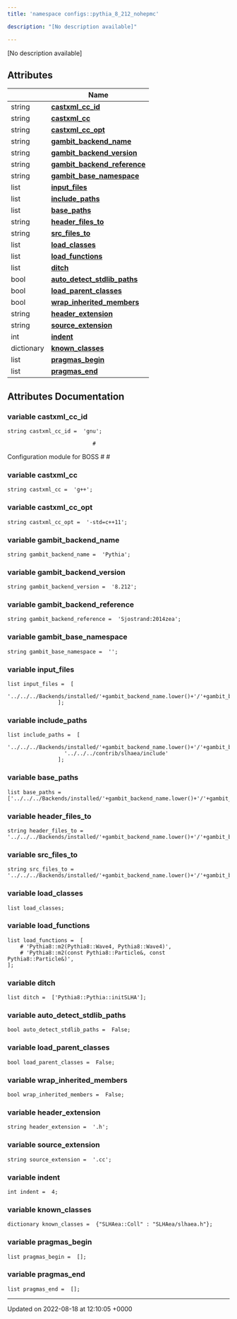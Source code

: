 ```yaml
---
title: 'namespace configs::pythia_8_212_nohepmc'

description: "[No description available]"

---
```







[No description available]

## Attributes

|                | Name           |
| -------------- | -------------- |
| string | **[castxml_cc_id](/documentation/code/gambit_2-2/namespaces/namespaceconfigs_1_1pythia__8__212__nohepmc/#variable-castxml-cc-id)**  |
| string | **[castxml_cc](/documentation/code/gambit_2-2/namespaces/namespaceconfigs_1_1pythia__8__212__nohepmc/#variable-castxml-cc)**  |
| string | **[castxml_cc_opt](/documentation/code/gambit_2-2/namespaces/namespaceconfigs_1_1pythia__8__212__nohepmc/#variable-castxml-cc-opt)**  |
| string | **[gambit_backend_name](/documentation/code/gambit_2-2/namespaces/namespaceconfigs_1_1pythia__8__212__nohepmc/#variable-gambit-backend-name)**  |
| string | **[gambit_backend_version](/documentation/code/gambit_2-2/namespaces/namespaceconfigs_1_1pythia__8__212__nohepmc/#variable-gambit-backend-version)**  |
| string | **[gambit_backend_reference](/documentation/code/gambit_2-2/namespaces/namespaceconfigs_1_1pythia__8__212__nohepmc/#variable-gambit-backend-reference)**  |
| string | **[gambit_base_namespace](/documentation/code/gambit_2-2/namespaces/namespaceconfigs_1_1pythia__8__212__nohepmc/#variable-gambit-base-namespace)**  |
| list | **[input_files](/documentation/code/gambit_2-2/namespaces/namespaceconfigs_1_1pythia__8__212__nohepmc/#variable-input-files)**  |
| list | **[include_paths](/documentation/code/gambit_2-2/namespaces/namespaceconfigs_1_1pythia__8__212__nohepmc/#variable-include-paths)**  |
| list | **[base_paths](/documentation/code/gambit_2-2/namespaces/namespaceconfigs_1_1pythia__8__212__nohepmc/#variable-base-paths)**  |
| string | **[header_files_to](/documentation/code/gambit_2-2/namespaces/namespaceconfigs_1_1pythia__8__212__nohepmc/#variable-header-files-to)**  |
| string | **[src_files_to](/documentation/code/gambit_2-2/namespaces/namespaceconfigs_1_1pythia__8__212__nohepmc/#variable-src-files-to)**  |
| list | **[load_classes](/documentation/code/gambit_2-2/namespaces/namespaceconfigs_1_1pythia__8__212__nohepmc/#variable-load-classes)**  |
| list | **[load_functions](/documentation/code/gambit_2-2/namespaces/namespaceconfigs_1_1pythia__8__212__nohepmc/#variable-load-functions)**  |
| list | **[ditch](/documentation/code/gambit_2-2/namespaces/namespaceconfigs_1_1pythia__8__212__nohepmc/#variable-ditch)**  |
| bool | **[auto_detect_stdlib_paths](/documentation/code/gambit_2-2/namespaces/namespaceconfigs_1_1pythia__8__212__nohepmc/#variable-auto-detect-stdlib-paths)**  |
| bool | **[load_parent_classes](/documentation/code/gambit_2-2/namespaces/namespaceconfigs_1_1pythia__8__212__nohepmc/#variable-load-parent-classes)**  |
| bool | **[wrap_inherited_members](/documentation/code/gambit_2-2/namespaces/namespaceconfigs_1_1pythia__8__212__nohepmc/#variable-wrap-inherited-members)**  |
| string | **[header_extension](/documentation/code/gambit_2-2/namespaces/namespaceconfigs_1_1pythia__8__212__nohepmc/#variable-header-extension)**  |
| string | **[source_extension](/documentation/code/gambit_2-2/namespaces/namespaceconfigs_1_1pythia__8__212__nohepmc/#variable-source-extension)**  |
| int | **[indent](/documentation/code/gambit_2-2/namespaces/namespaceconfigs_1_1pythia__8__212__nohepmc/#variable-indent)**  |
| dictionary | **[known_classes](/documentation/code/gambit_2-2/namespaces/namespaceconfigs_1_1pythia__8__212__nohepmc/#variable-known-classes)**  |
| list | **[pragmas_begin](/documentation/code/gambit_2-2/namespaces/namespaceconfigs_1_1pythia__8__212__nohepmc/#variable-pragmas-begin)**  |
| list | **[pragmas_end](/documentation/code/gambit_2-2/namespaces/namespaceconfigs_1_1pythia__8__212__nohepmc/#variable-pragmas-end)**  |



## Attributes Documentation

### variable castxml_cc_id

```
string castxml_cc_id =  'gnu';
```




```
                           #
```

 Configuration module for BOSS # # 


### variable castxml_cc

```
string castxml_cc =  'g++';
```


### variable castxml_cc_opt

```
string castxml_cc_opt =  '-std=c++11';
```


### variable gambit_backend_name

```
string gambit_backend_name =  'Pythia';
```


### variable gambit_backend_version

```
string gambit_backend_version =  '8.212';
```


### variable gambit_backend_reference

```
string gambit_backend_reference =  'Sjostrand:2014zea';
```


### variable gambit_base_namespace

```
string gambit_base_namespace =  '';
```


### variable input_files

```
list input_files =  [
                  '../../../Backends/installed/'+gambit_backend_name.lower()+'/'+gambit_backend_version+'/include/Pythia8/Pythia.h'
                ];
```


### variable include_paths

```
list include_paths =  [
                  '../../../Backends/installed/'+gambit_backend_name.lower()+'/'+gambit_backend_version+'/include',
                  '../../../contrib/slhaea/include'
                ];
```


### variable base_paths

```
list base_paths =  ['../../../Backends/installed/'+gambit_backend_name.lower()+'/'+gambit_backend_version+'/'];
```


### variable header_files_to

```
string header_files_to =  '../../../Backends/installed/'+gambit_backend_name.lower()+'/'+gambit_backend_version+'/include';
```


### variable src_files_to

```
string src_files_to =  '../../../Backends/installed/'+gambit_backend_name.lower()+'/'+gambit_backend_version+'/src';
```


### variable load_classes

```
list load_classes;
```


### variable load_functions

```
list load_functions =  [
    # 'Pythia8::m2(Pythia8::Wave4, Pythia8::Wave4)',
    # 'Pythia8::m2(const Pythia8::Particle&, const Pythia8::Particle&)',
];
```


### variable ditch

```
list ditch =  ['Pythia8::Pythia::initSLHA'];
```


### variable auto_detect_stdlib_paths

```
bool auto_detect_stdlib_paths =  False;
```


### variable load_parent_classes

```
bool load_parent_classes =  False;
```


### variable wrap_inherited_members

```
bool wrap_inherited_members =  False;
```


### variable header_extension

```
string header_extension =  '.h';
```


### variable source_extension

```
string source_extension =  '.cc';
```


### variable indent

```
int indent =  4;
```


### variable known_classes

```
dictionary known_classes =  {"SLHAea::Coll" : "SLHAea/slhaea.h"};
```


### variable pragmas_begin

```
list pragmas_begin =  [];
```


### variable pragmas_end

```
list pragmas_end =  [];
```





-------------------------------

Updated on 2022-08-18 at 12:10:05 +0000